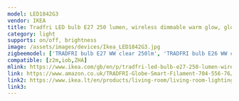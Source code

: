 ```yaml
---
model: LED1842G3
vendor: IKEA
title: Tradfri LED bulb E27 250 lumen, wireless dimmable warm glow, globe brown clear glass
category: light
supports: on/off, brightness
image: /assets/images/devices/Ikea_LED1842G3.jpg
zigbeemodel: ['TRADFRI bulb E27 WW clear 250lm', 'TRADFRI bulb E26 WW clear 250lm']
compatible: [z2m,iob,ZHA]
mlink: https://www.ikea.com/gb/en/p/tradfri-led-bulb-e27-250-lumen-wireless-dimmable-warm-glow-globe-brown-clear-glass-70455676/
link: https://www.amazon.co.uk/TRADFRI-Globe-Smart-Filament-704-556-76/dp/B07ZN6B9JF
link2: https://www.ikea.lt/en/products/living-room/living-room-lighting/light-bulbs/tradfri-led-bulb-e27-250-lumen-art-70455676
link3: 
---
```


